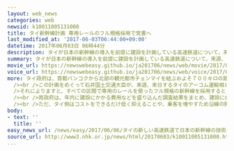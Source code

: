 ```yaml
---
layout: web_news
categories: web
newsid: k10011005131000
title: タイ新幹線計画 専用レールのフル規格採用で覚書へ
last_modified_at: '2017-06-03T06:44:00+09:00'
datetime: 2017年06月03日 06時44分
description: タイが日本の新幹線の導入を前提に建設を計画している高速鉄道について、来週、両政府の閣僚が交わす覚書の内容が明らかになり、すべての区間で専用のレールを使ったフル規格の新幹線を採用することで合意する見通しになりました。
summary: タイが日本の新幹線の導入を前提に建設を計画している高速鉄道について、来週、両政府の閣僚が交わす覚書の内容が明らかになり、すべての区間で専用のレールを使ったフル規格の新幹線を採用することで合意する見通しになりました。
movie_url: https://newswebeasy.github.io/ja201706/news/web/movie/2017/06/06/k10011005131000.mp4
voice_url: https://newswebeasy.github.io/ja201706/news/web/voice/2017/06/06/k10011005131000.mp3
more: タイ政府は、首都バンコクから北部の観光都市チェンマイを結ぶおよそ７００キロの路線で日本の新幹線の導入を前提に高速鉄道の建設を計画していて、両政府の間で協議が進められています。<br
  /><br />この計画をめぐって石井国土交通大臣が、来週、来日するタイのアーコム運輸相と覚書を交わすことになり、その内容が明らかになりました。<br /><br
  />それによりますと、すべての区間で専用のレールを使ったフル規格の新幹線を採用するとしていて、バンコクからおよそ４００キロ離れた中間地点のピサヌロークまでを第１区間として工事を始め、この区間を先に開業させることにしています。<br
  /><br />両政府は、年内に建設にかかる費用などを盛り込んだ調査結果をまとめ、建設に向けた最終的な判断を行うということです。<br /><br />これまでの協議で、日本側は鉄道の安全性を確保するためにも専用のレールの採用を働きかけてきたことから、今回の合意はこうした意向が反映される形になります。<br
  /><br />ただ、タイ側はコストをできるだけ低く抑えることや、乗客を増やすため沿線の開発でも協力を求めており、日本側がこうした要請にこたえられるかどうかが今後の課題となりそうです。
body:
- text: ''
  title: ''
easy_news_url: /news/easy/2017/06/06/タイの新しい高速鉄道で日本の新幹線の技術を使う/
source_url: http://www3.nhk.or.jp/news/html/20170603/k10011005131000.html
...
```

